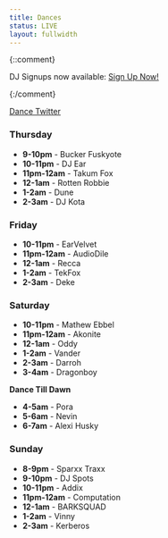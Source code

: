```yaml
---
title: Dances
status: LIVE
layout: fullwidth
---
```


<div class="one-full bg-one textcenter">
<div class="page-wrapper">

{::comment}

DJ Signups now available: <a class="button" href="https://goo.gl/forms/mtb3atMTAyPd9en13" target="_blank">Sign Up Now!</a>

{:/comment}

<a class="button"  href="https://twitter.com/blfcdances" target="_blank">Dance Twitter</a>

</div>
</div>



<div class="one-full bg-two">
<div class="page-wrapper" style="padding-left: 0;padding-right: 0;">

<div class="one_fourth">

<h3>Thursday</h3>
<ul>
<li><strong>9-10pm</strong> - Bucker Fuskyote</li>
<li><strong>10-11pm</strong> - DJ Ear</li>
<li><strong>11pm-12am</strong> - Takum Fox</li>
<li><strong>12-1am</strong> - Rotten Robbie</li>
<li><strong>1-2am</strong> - Dune</li>
<li><strong>2-3am</strong> - DJ Kota</li>
</ul>
</div>



<div class="one_fourth">

<h3>Friday</h3>
<ul>
<li><strong>10-11pm</strong> - EarVelvet</li>
<li><strong>11pm-12am</strong> - AudioDile</li>
<li><strong>12-1am</strong> - Recca</li>
<li><strong>1-2am</strong> - TekFox</li>
<li><strong>2-3am</strong> - Deke</li>
</ul>
</div>



<div class="one_fourth">

<h3>Saturday</h3>
<ul>
<li><strong>10-11pm</strong> - Mathew Ebbel</li>
<li><strong>11pm-12am</strong> - Akonite</li>
<li><strong>12-1am</strong> - Oddy</li>
<li><strong>1-2am</strong> - Vander</li>
<li><strong>2-3am</strong> - Darroh</li>
<li><strong>3-4am</strong> - Dragonboy</li>
</ul>

<p><strong>Dance Till Dawn</strong></p>

<ul>
<li><strong>4-5am</strong> - Pora</li>
<li><strong>5-6am</strong> - Nevin</li>
<li><strong>6-7am</strong> - Alexi Husky</li>
</ul>

</div>



<div class="one_fourth">

<h3>Sunday</h3>

<ul>
<li><strong>8-9pm</strong> - Sparxx Traxx</li>
<li><strong>9-10pm</strong> - DJ Spots</li>
<li><strong>10-11pm</strong> - Addix</li>
<li><strong>11pm-12am</strong> - Computation</li>
<li><strong>12-1am</strong> - BARKSQUAD</li>
<li><strong>1-2am</strong> - Vinny</li>
<li><strong>2-3am</strong> - Kerberos</li>
</ul>

</div>



<div class="clear">
</div>
</div>